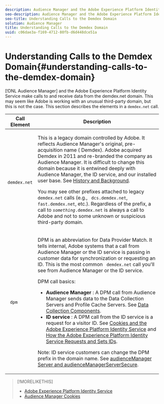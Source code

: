 ```yaml
---
description: Audience Manager and the Adobe Experience Platform Identity Service make calls to and receive data from the demdex.net domain. This may seem like Adobe is working with an unusual third-party domain, but this is not the case. This section describes the elements in a demdex.net call.
seo-description: Audience Manager and the Adobe Experience Platform Identity Service make calls to and receive data from the demdex.net domain. This may seem like Adobe is working with an unusual third-party domain, but this is not the case. This section describes the elements in a demdex.net call.
seo-title: Understanding Calls to the Demdex Domain
solution: Audience Manager
title: Understanding Calls to the Demdex Domain
uuid: c06dae3a-f169-4712-80fb-d6d448dce51a
---
```


# Understanding Calls to the Demdex Domain{#understanding-calls-to-the-demdex-domain}

[!DNL Audience Manager] and the Adobe Experience Platform Identity Service make calls to and receive data from the demdex.net domain. This may seem like Adobe is working with an unusual third-party domain, but this is not the case. This section describes the elements in a `demdex.net` call.

<table id="table_B846CBEDDA4C4AD19416F7C27FC325C6"> 
 <thead> 
  <tr> 
   <th colname="col1" class="entry"> Call Element </th> 
   <th colname="col2" class="entry"> Description </th> 
  </tr> 
 </thead>
 <tbody> 
  <tr> 
   <td colname="col1"> <p> <code> demdex.net</code> </p> </td> 
   <td colname="col2"> <p>This is a legacy domain controlled by <span class="keyword"> Adobe</span>. It reflects <span class="keyword"> Audience Manager</span>'s original, pre-acquisition name (<span class="keyword"> Demdex</span>). <span class="keyword"> Adobe</span> acquired <span class="keyword"> Demdex</span> in 2011 and re-branded the company as <span class="keyword"> Audience Manager</span>. It is difficult to change this domain because it is entwined deeply with <span class="keyword"> Audience Manager</span>, the <span class="wintitle"> ID service</span>, and our installed user base. See <a href="../overview/aam-overview.md#history-and-background"> History and Background</a>. </p> <p>You may see other prefixes attached to legacy <code> demdex.net</code> calls (e.g., <code> dcs.demdex.net</code>, <code> fast.demdex.net</code>, etc.). Regardless of the prefix, a call to <code><i>something</i>.demdex.net</code> is always a call to <span class="keyword"> Adobe</span> and not to some unknown or suspicious third-party domain. </p> </td> 
  </tr> 
  <tr> 
   <td colname="col1"> <p> <code> dpm</code> </p> </td> 
   <td colname="col2"> <p><span class="wintitle"> DPM</span> is an abbreviation for <span class="wintitle"> Data Provider Match</span>. It tells internal, <span class="keyword"> Adobe</span> systems that a call from <span class="keyword"> Audience Manager</span> or the <span class="wintitle"> ID service</span> is passing in customer data for synchronization or requesting an ID. This is the most common <code> demdex.net</code> call you'll see from <span class="keyword"> Audience Manager</span> or the <span class="wintitle"> ID service</span>. </p> <p><span class="wintitle"> DPM</span> call basics: </p> <p> 
     <ul id="ul_44023BB060774518BE414EE10820C141"> 
      <li id="li_0F94D1988A6944BA885FD40AB26FC49F"> <b> <span class="keyword"> Audience Manager</span> </b>: A <span class="wintitle"> DPM</span> call from <span class="keyword"> Audience Manager</span> sends data to the <span class="wintitle"> Data Collection Servers</span> and <span class="wintitle"> Profile Cache Servers</span>. See <a href="../reference/system-components/components-data-collection.md"> Data Collection Components</a>. </li> 
      <li id="li_5A7EA9EE16EE4D828F0A24AE2B969122"> <b> <span class="wintitle"> ID service</span> </b>: A <span class="wintitle"> DPM</span> call from the <span class="wintitle"> ID service</span> is a request for a visitor ID. See <a href="https://docs.adobe.com/content/help/en/id-service/using/intro/cookies.html" format="https" scope="external"> Cookies and the Adobe Experience Platform Identity Service</a> and <a href="https://docs.adobe.com/content/help/en/id-service/using/intro/id-request.html" format="https" scope="external"> How the Adobe Experience Platform Identity Service Requests and Sets IDs</a>. </li> 
     </ul> </p> <p> <p>Note:  <span class="wintitle"> ID service</span> customers can change the <span class="wintitle"> DPM</span> prefix in the domain name. See <a href="https://docs.adobe.com/content/help/en/id-service/using/id-service-api/configurations/subdomain-config.html" format="https" scope="external"> audienceManager Server and audienceManagerServerSecure</a>. </p> </p> </td> 
  </tr> 
 </tbody> 
</table>

>[!MORELIKETHIS]
>
>* [Adobe Experience Platform Identity Service](https://docs.adobe.com/content/help/en/id-service/using/home.html)
>* [Audience Manager Cookies](https://docs.adobe.com/content/help/en/core-services/interface/ec-cookies/cookies-am.html)
